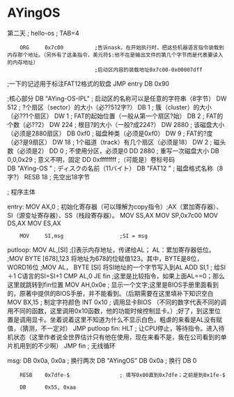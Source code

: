 # AYingOS

第二天
; hello-os
; TAB=4

		ORG		0x7c00			;告诉nask，在开始执行时，把这些机器语言指令装载到内存那个地址。（另外有了这条指令，美元符$:他不在是输出文件的第几个字节而是代表要读入的内存地址）
								;启动区内容的装载地址0x7c00-0x00007dff

;一下的记述用于标注FAT12格式的软盘
		JMP		entry
		DB		0x90

;核心部分
		DB		"AYing-OS-IPL"			; 启动区的名称可以是任意的字符串（8字节）
		DW		512						; ?个扇区（sector）的大小（必??512字?）
		DB		1						; 簇（cluster）的大小（必??1个扇区）
		DW		1				    	; FAT的起始位置（一般从第一个扇区?始）
		DB		2				    	; FAT的个数（必??2）
		DW		224				    	; 根目?的大小（一般?成224?）
		DW		2880					; 该磁盘大小（必须是2880扇区）
		DB		0xf0					; 磁盘种类（必须是0xf0）
		DW		9				    	; FAT的?度（必?是9扇区）
		DW		18				    	; 1个磁道（track）有几个扇区（必须是18）
		DW		2				    	; 磁头数（必须是2）
		DD		0				    	; 不使用分区，必须是0
		DD		2880			    	    ; 重写一次磁盘大小
		DB		0,0,0x29			    ; 意义不明，固定
		DD		0xffffffff			    ;（可能是）卷标号码                              	                            
		DB		"AYing-OS   "	; ディスクの名前（11バイト）
		DB		"FAT12	"				    ; 磁盘格式名称（8字?）
		RESB	18				    	; 先空出18字节

; 程序主体

entry:
		MOV		AX,0					; 初始化寄存器（可以理解为copy指令）;AX（累加寄存器）、SI（源变址寄存器）、SS（栈段寄存器）。
		MOV		SS,AX
		MOV		SP,0x7c00
		MOV		DS,AX
		MOV		ES,AX

		MOV		SI,msg					;SI = msg
putloop:
		MOV		AL,[SI]					;[]表示内存地址，传递给AL； AL：累加寄存器低位。
										;MOV BYTE [678],123 将地址为678的位赋值123。其中，BYTE是8位，WORD16位
										;MOV AL， BYTE [SI]  将SI地址的一个字节写入到AL
		ADD		SI,1					; 给SI＋1  C语言的SI=SI+1
		CMP		AL,0
		JE		fin						;这里是比较指令，如果上面AL==0；那么这里就跳转到fin位置
		MOV		AH,0x0e					; 显示一个文字;这里是BIOS手册里面看到的，原著中提供的BIOS手册，并不能看到。（后期需要在这里填补下知识空白
		MOV		BX,15					; 制定字符颜色
		INT		0x10					; 调用显卡BIOS （不同的数字代表不同的调用不同的函数，这里调用0x10函数，他的功能时候控制显卡。）;好了，到这里位置是调用显卡。坐着说着这里不知道为什么不显示白色，粗虐的来看是AL没有赋值，（猜测，不一定对）
		JMP		putloop
fin:
		HLT								; 让CPU停止，等待指令。进入待机状态（这里作者说全世界估计只有他在使用，现在来看不是，我在公司看到的单片机用到的不少啊）
		JMP		fin						; 无线循环

msg:
		DB		0x0a, 0x0a				; 换行两次
		DB		"AYingOS"
		DB		0x0a					; 换行
		DB		0

		RESB	0x7dfe-$				; 填写0x00直到0x7dfe；之前是到0x1fe-$	

		DB		0x55, 0xaa
